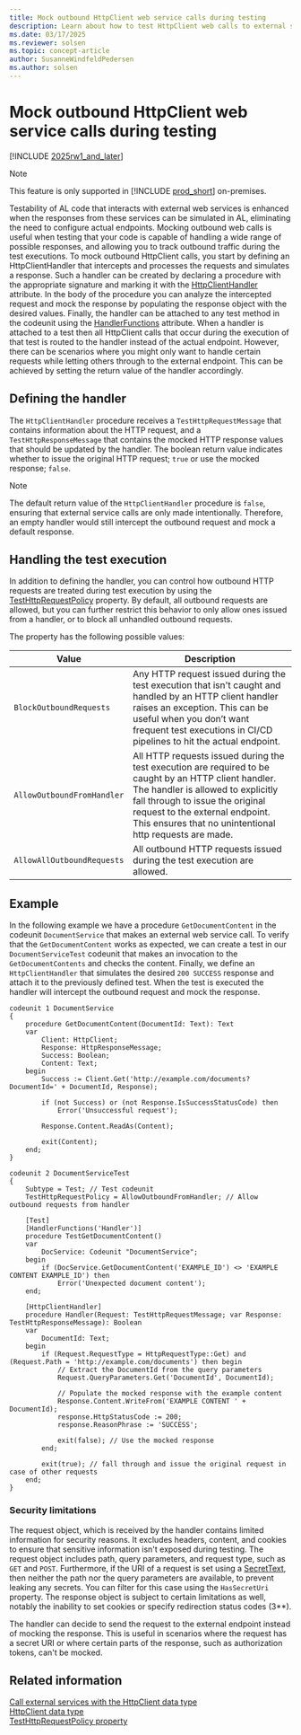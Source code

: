 ```yaml
---
title: Mock outbound HttpClient web service calls during testing
description: Learn about how to test HttpClient web calls to external services without invoking the live/actual/remote service.
ms.date: 03/17/2025
ms.reviewer: solsen
ms.topic: concept-article
author: SusanneWindfeldPedersen
ms.author: solsen
---
```


# Mock outbound HttpClient web service calls during testing

[!INCLUDE [2025rw1_and_later](includes/2025rw1_and_later.md)]

> [!NOTE]
> This feature is only supported in [!INCLUDE [prod_short](includes/prod_short.md)] on-premises.

Testability of AL code that interacts with external web services is enhanced when the responses from these services can be simulated in AL, eliminating the need to configure actual endpoints. Mocking outbound web calls is useful when testing that your code is capable of handling a wide range of possible responses, and allowing you to track outbound traffic during the test executions.
To mock outbound HttpClient calls, you start by defining an HttpClientHandler that intercepts and processes the requests and simulates a response. Such a handler can be created by declaring a procedure with the appropriate signature and marking it with the [HttpClientHandler](attributes/devenv-httpclienthandler-attribute.md) attribute. In the body of the procedure you can analyze the intercepted request and mock the response by populating the response object with the desired values. Finally, the handler can be attached to any test method in the codeunit using the [HandlerFunctions](attributes/devenv-handlerfunctions-attribute.md) attribute. When a handler is attached to a test then all HttpClient calls that occur during the execution of that test is routed to the handler instead of the actual endpoint. However, there can be scenarios where you might only want to handle certain requests while letting others through to the external endpoint. This can be achieved by setting the return value of the handler accordingly.

## Defining the handler

The `HttpClientHandler` procedure receives a `TestHttpRequestMessage` that contains information about the HTTP request, and a `TestHttpResponseMessage` that contains the mocked HTTP response values that should be updated by the handler. The boolean return value indicates whether to issue the original HTTP request; `true` or use the mocked response; `false`.

> [!NOTE]
> The default return value of the `HttpClientHandler` procedure is `false`, ensuring that external service calls are only made intentionally. Therefore, an empty handler would still intercept the outbound request and mock a default response.

## Handling the test execution

In addition to defining the handler, you can control how outbound HTTP requests are treated during test execution by using the [TestHttpRequestPolicy](properties/devenv-testhttprequestpolicy-property.md) property. By default, all outbound requests are allowed, but you can further restrict this behavior to only allow ones issued from a handler, or to block all unhandled outbound requests.

The property has the following possible values:

|Value|Description|
|------|----------|
|`BlockOutboundRequests`|Any HTTP request issued during the test execution that isn't caught and handled by an HTTP client handler raises an exception. This can be useful when you don’t want frequent test executions in CI/CD pipelines to hit the actual endpoint.|
|`AllowOutboundFromHandler`| All HTTP requests issued during the test execution are required to be caught by an HTTP client handler. The handler is allowed to explicitly fall through to issue the original request to the external endpoint. This ensures that no unintentional http requests are made.|
|`AllowAllOutboundRequests`| All outbound HTTP requests issued during the test execution are allowed.|

## Example 

In the following example we have a procedure `GetDocumentContent` in the codeunit `DocumentService` that makes an external web service call. To verify that the `GetDocumentContent` works as expected, we can create a test in our `DocumentServiceTest` codeunit that makes an invocation to the `GetDocumentContents` and checks the content. Finally, we define an `HttpClientHandler` that simulates the desired `200 SUCCESS` response and attach it to the previously defined test. When the test is executed the handler will intercept the outbound request and mock the response.

```al
codeunit 1 DocumentService
{
    procedure GetDocumentContent(DocumentId: Text): Text
    var
        Client: HttpClient;
        Response: HttpResponseMessage;
        Success: Boolean;
        Content: Text;
    begin
        Success := Client.Get('http://example.com/documents?DocumentId=' + DocumentId, Response);

        if (not Success) or (not Response.IsSuccessStatusCode) then
            Error('Unsuccessful request');

        Response.Content.ReadAs(Content);

        exit(Content);
    end;
}

codeunit 2 DocumentServiceTest
{
    Subtype = Test; // Test codeunit
    TestHttpRequestPolicy = AllowOutboundFromHandler; // Allow outbound requests from handler

    [Test]
    [HandlerFunctions('Handler')]
    procedure TestGetDocumentContent()
    var
        DocService: Codeunit "DocumentService";
    begin
        if (DocService.GetDocumentContent('EXAMPLE_ID') <> 'EXAMPLE CONTENT EXAMPLE_ID') then
            Error('Unexpected document content');
    end;

    [HttpClientHandler]
    procedure Handler(Request: TestHttpRequestMessage; var Response: TestHttpResponseMessage): Boolean
    var
        DocumentId: Text;
    begin
        if (Request.RequestType = HttpRequestType::Get) and (Request.Path = 'http://example.com/documents') then begin
            // Extract the DocumentId from the query parameters
            Request.QueryParameters.Get('DocumentId', DocumentId);

            // Populate the mocked response with the example content
            Response.Content.WriteFrom('EXAMPLE CONTENT ' + DocumentId);
            response.HttpStatusCode := 200;
            response.ReasonPhrase := 'SUCCESS';

            exit(false); // Use the mocked response
        end;

        exit(true); // fall through and issue the original request in case of other requests
    end;
}

```

### Security limitations

The request object, which is received by the handler contains limited information for security reasons. It excludes headers, content, and cookies to ensure that sensitive information isn't exposed during testing. The request object includes path, query parameters, and request type, such as `GET` and `POST`. Furthermore, if the URI of a request is set using a [SecretText](methods-auto/secrettext/secrettext-data-type.md), then neither the path nor the query parameters are available, to prevent leaking any secrets. You can filter for this case using the `HasSecretUri` property. The response object is subject to certain limitations as well, notably the inability to set cookies or specify redirection status codes (3**).

The handler can decide to send the request to the external endpoint instead of mocking the response. This is useful in scenarios where the request has a secret URI or where certain parts of the response, such as authorization tokens, can't be mocked.

## Related information

[Call external services with the HttpClient data type](devenv-httpclient-mock-outbound-calls.md)  
[HttpClient data type](methods-auto/httpclient/httpclient-data-type.md)  
[TestHttpRequestPolicy property](properties/devenv-testhttprequestpolicy-property.md)
